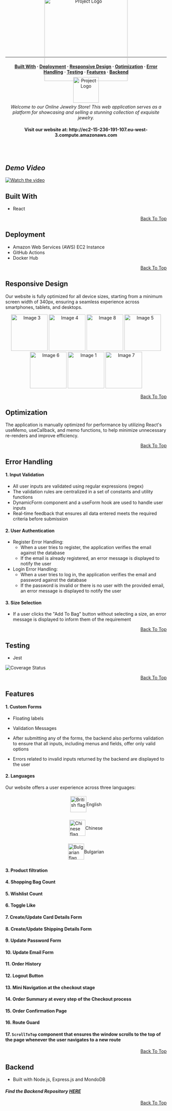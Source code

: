 <a name="js-gems"></a>

<p align="center" class="margin-left-custom" style="display: flex; flex-direction: column; align-items: center; justify-content: center; height: 100px;">
  &nbsp;&nbsp;&nbsp;&nbsp;&nbsp;&nbsp;&nbsp;&nbsp;&nbsp;&nbsp;&nbsp;&nbsp;&nbsp;&nbsp;&nbsp;&nbsp;&nbsp;&nbsp;&nbsp;&nbsp;<img src="https://res.cloudinary.com/deztgvefu/image/upload/v1724933359/forget-me-not-collection/miniImages/Screenshot_2024-08-29_at_15.08.13_ycwzhl.png" alt="Project Logo" width="260">
</p>


---

<a name="built-with"></a>
<a name="error-handling"></a>


<h4 align="center">
  <a href="#built-with">Built With</a> ·
  <a href="#deployment">Deployment</a> ·
  <a href="#responsive-design">Responsive Design</a> ·
  <a href="#optimization">Optimization</a> ·
  <a href="#error-handling">Error Handling</a> ·
  <a href="#testing">Testing</a> ·
  <a href="#features">Features</a> ·
  <a href="#backend">Backend</a> 
</h4>

<p align="center" style="display: flex; flex-direction: column; align-items: center; justify-content: center; height: 60px;">
  <img src="https://res.cloudinary.com/deztgvefu/image/upload/v1725543807/forget-me-not-collection/miniImages/pngtree-sweet-pink-ribbon-png-image_13127280_cfwfwv.png" alt="Project Logo" width="80">
</p>

<p align="center"><i>Welcome to our Online Jewelry Store! This web application serves as a platform for showcasing and selling a stunning collection of exquisite jewelry.</i></p>


<h4 align="center" style="display: flex; flex-direction: column; align-items: center; justify-content: center;">
Visit our website at: http://ec2-15-236-191-107.eu-west-3.compute.amazonaws.com
</h4>

<br/>
<br/>

## *Demo Video*
[![Watch the video](https://img.youtube.com/vi/vduKmyrec2k/maxresdefault.jpg)](https://www.youtube.com/watch?v=vduKmyrec2k)

## Built With
- React

<p align="right" dir="auto"><a href="#js-gems">Back To Top</a></p>

## Deployment

- Amazon Web Services (AWS) EC2 Instance
- GitHub Actions
- Docker Hub

<p align="right" dir="auto"><a href="#js-gems">Back To Top</a></p>

## Responsive Design
Our website is fully optimized for all device sizes, starting from a minimum screen width of 340px, ensuring a seamless experience across smartphones, tablets, and desktops.

<p align="center">
  <img src="https://res.cloudinary.com/deztgvefu/image/upload/mobile/login_imeoyy.png" alt="Image 3" width="114">
  <img src="https://res.cloudinary.com/deztgvefu/image/upload/mobile/collection_fkxgvc.png" alt="Image 4" width="114">
  <img src="https://res.cloudinary.com/deztgvefu/image/upload/mobile/item_btovmk.png" alt="Image 8" width="114">
  <img src="https://res.cloudinary.com/deztgvefu/image/upload/mobile/bag_wurlyj.png" alt="Image 5" width="114">
  <img src="https://res.cloudinary.com/deztgvefu/image/upload/mobile/wishlist_gs1tbv.png" alt="Image 6" width="114">
  <img src="https://res.cloudinary.com/deztgvefu/image/upload/mobile/account_kqv6gf.png" alt="Image 1" width="114">
  <img src="https://res.cloudinary.com/deztgvefu/image/upload/mobile/order-confirmation_gwrn5n.png" alt="Image 7" width="114">
</p>


<p align="right" dir="auto"><a href="#js-gems">Back To Top</a></p>

## Optimization
The application is manually optimized for performance by utilizing React's useMemo, useCallback, and memo functions, to help minimize unnecessary re-renders and improve efficiency.

<p align="right" dir="auto"><a href="#js-gems">Back To Top</a></p>

## Error Handling
#### 1. Input Validation
- All user inputs are validated using regular expressions (regex)
- The validation rules are centralized in a set of constants and utility functions
- DynamicForm component and a useForm hook are used to handle user inputs
- Real-time feedback that ensures all data entered meets the required criteria before submission

#### 2. User Authentication
- Register Error Handling:
  - When a user tries to register, the application verifies the email against the database
  - If the email is already registered, an error message is displayed to notify the user
- Login Error Handling:
  - When a user tries to log in, the application verifies the email and password against the database
  - If the password is invalid or there is no user with the provided email, an error message is displayed to notify the user

#### 3. Size Selection
- If a user clicks the "Add To Bag" button without selecting a size, an error message is displayed to inform them of the requirement

<p align="right" dir="auto"><a href="#js-gems">Back To Top</a></p>

## Testing
- Jest

![Coverage Status](https://img.shields.io/badge/coverage-80%25-brightgreen.svg)

<p align="right" dir="auto"><a href="#js-gems">Back To Top</a></p>

## Features
#### 1. Custom Forms
   
- Floating labels
  
- Validation Messages
  
- After submitting any of the forms, the backend also performs validation to ensure that all inputs, including menus and fields, offer only valid options
  
- Errors related to invalid inputs returned by the backend are displayed to the user

#### 2. Languages
Our website offers a user experience across three languages:
<br/>
<p style="display: flex; align-items: center; justify-content: center; height: 60px;">
<img src="https://res.cloudinary.com/deztgvefu/image/upload/v1726300303/forget-me-not-collection/miniImages/british_1_mrryno.png" alt="British flag" width="50"> 
<span>English</span>
</p>
<p style="display: flex; align-items: center; justify-content: center; height: 60px;">
<img src="https://res.cloudinary.com/deztgvefu/image/upload/v1726300299/forget-me-not-collection/miniImages/chinese_1_infllx.png" alt="Chinese flag" width="50"> 
<span>Chinese</span>
</p>
<p style="display: flex; align-items: center; justify-content: center; height: 60px;">
<img src="https://res.cloudinary.com/deztgvefu/image/upload/v1726300300/forget-me-not-collection/miniImages/bulgarian_1_asspdw.png" alt="Bulgarian flag" width="50"> 
<span>Bulgarian</span>
</p>

#### 3. Product filtration 

#### 4. Shopping Bag Count

#### 5. Wishlist Count

#### 6. Toggle Like

#### 7. Create/Update Card Details Form

#### 8. Create/Update Shipping Details Form

#### 9. Update Password Form

#### 10. Update Email Form

#### 11. Order History 

#### 12. Logout Button

#### 13. Mini Navigation at the checkout stage

#### 14. Order Summary at every step of the Checkout process

#### 15. Order Confirmation Page

#### 16. Route Guard 

#### 17. `ScrollToTop` component that ensures the window scrolls to the top of the page whenever the user navigates to a new route
  
<p align="right" dir="auto"><a href="#js-gems">Back To Top</a></p>

## Backend
- Built with Node.js, Express.js and MondoDB

#### *Find the Backend Repository [**HERE**](https://github.com/BeatrisIlieve/mern-gems-backend/tree/main)*

<p align="right" dir="auto"><a href="#js-gems">Back To Top</a></p>
